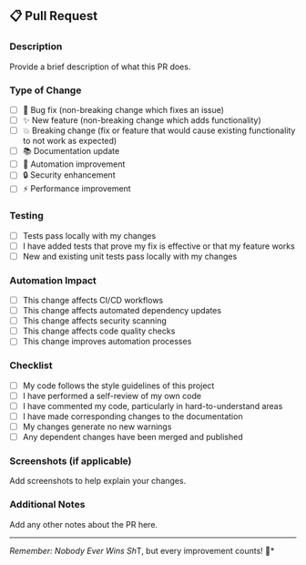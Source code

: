 ## 📋 Pull Request

### Description
Provide a brief description of what this PR does.

### Type of Change
- [ ] 🐛 Bug fix (non-breaking change which fixes an issue)
- [ ] ✨ New feature (non-breaking change which adds functionality)
- [ ] 💥 Breaking change (fix or feature that would cause existing functionality to not work as expected)
- [ ] 📚 Documentation update
- [ ] 🔧 Automation improvement
- [ ] 🔒 Security enhancement
- [ ] ⚡ Performance improvement

### Testing
- [ ] Tests pass locally with my changes
- [ ] I have added tests that prove my fix is effective or that my feature works
- [ ] New and existing unit tests pass locally with my changes

### Automation Impact
- [ ] This change affects CI/CD workflows
- [ ] This change affects automated dependency updates
- [ ] This change affects security scanning
- [ ] This change affects code quality checks
- [ ] This change improves automation processes

### Checklist
- [ ] My code follows the style guidelines of this project
- [ ] I have performed a self-review of my own code
- [ ] I have commented my code, particularly in hard-to-understand areas
- [ ] I have made corresponding changes to the documentation
- [ ] My changes generate no new warnings
- [ ] Any dependent changes have been merged and published

### Screenshots (if applicable)
Add screenshots to help explain your changes.

### Additional Notes
Add any other notes about the PR here.

---

*Remember: Nobody Ever Wins Sh*T, but every improvement counts! 🚀*